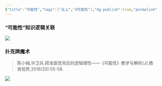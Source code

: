 ```yaml
---
{"title":"可能性","tags":["五上","4可能性"],"dg-publish":true,"permalink":"/5 课时设计/5a 可能性/","dgPassFrontmatter":true,"noteIcon":""}
---
```



### “可能性”知识逻辑关联

![](https://r2.edui123.com/2023/05/5a-4-knx.jpg)

### 扑克牌魔术

> 陈小梅,许卫兵.把准直觉背后的逻辑理性——《可能性》教学与解析[J].教育视界,2016(20):55-58.

![](https://r2.edui123.com/2023/07/5a-4-knx-moshi.jpg)



